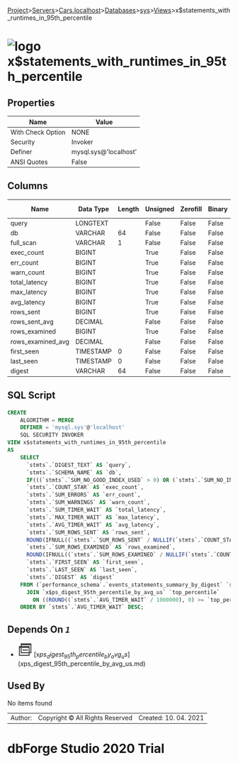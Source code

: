 [Project](../../../../../startpage.md)>[Servers](../../../../Servers.md)>[Cars.localhost](../../../Cars.localhost.md)>[Databases](../../Databases.md)>[sys](../sys.md)>[Views](Views.md)>x$statements_with_runtimes_in_95th_percentile


# ![logo](../../../../../Images/view64.svg) x$statements_with_runtimes_in_95th_percentile


## <a name="#Properties"></a>Properties
|Name|Value|
|---|---|
|With Check Option|NONE|
|Security|Invoker|
|Definer|mysql.sys@'localhost'|
|ANSI Quotes|False|


## <a name="#Columns"></a>Columns
|Name|Data Type|Length|Unsigned|Zerofill|Binary|Not Null|
|---|---|---|---|---|---|---|
|query|LONGTEXT||False|False|False|False|
|db|VARCHAR|64|False|False|False|False|
|full_scan|VARCHAR|1|False|False|False|True|
|exec_count|BIGINT||True|False|False|True|
|err_count|BIGINT||True|False|False|True|
|warn_count|BIGINT||True|False|False|True|
|total_latency|BIGINT||True|False|False|True|
|max_latency|BIGINT||True|False|False|True|
|avg_latency|BIGINT||True|False|False|True|
|rows_sent|BIGINT||True|False|False|True|
|rows_sent_avg|DECIMAL||False|False|False|True|
|rows_examined|BIGINT||True|False|False|True|
|rows_examined_avg|DECIMAL||False|False|False|True|
|first_seen|TIMESTAMP|0|False|False|False|True|
|last_seen|TIMESTAMP|0|False|False|False|True|
|digest|VARCHAR|64|False|False|False|False|

## <a name="#SqlScript"></a>SQL Script
```SQL
CREATE 
	ALGORITHM = MERGE
	DEFINER = 'mysql.sys'@'localhost'
	SQL SECURITY INVOKER
VIEW x$statements_with_runtimes_in_95th_percentile
AS
	SELECT
	  `stmts`.`DIGEST_TEXT` AS `query`,
	  `stmts`.`SCHEMA_NAME` AS `db`,
	  IF(((`stmts`.`SUM_NO_GOOD_INDEX_USED` > 0) OR (`stmts`.`SUM_NO_INDEX_USED` > 0)), '*', '') AS `full_scan`,
	  `stmts`.`COUNT_STAR` AS `exec_count`,
	  `stmts`.`SUM_ERRORS` AS `err_count`,
	  `stmts`.`SUM_WARNINGS` AS `warn_count`,
	  `stmts`.`SUM_TIMER_WAIT` AS `total_latency`,
	  `stmts`.`MAX_TIMER_WAIT` AS `max_latency`,
	  `stmts`.`AVG_TIMER_WAIT` AS `avg_latency`,
	  `stmts`.`SUM_ROWS_SENT` AS `rows_sent`,
	  ROUND(IFNULL((`stmts`.`SUM_ROWS_SENT` / NULLIF(`stmts`.`COUNT_STAR`, 0)), 0), 0) AS `rows_sent_avg`,
	  `stmts`.`SUM_ROWS_EXAMINED` AS `rows_examined`,
	  ROUND(IFNULL((`stmts`.`SUM_ROWS_EXAMINED` / NULLIF(`stmts`.`COUNT_STAR`, 0)), 0), 0) AS `rows_examined_avg`,
	  `stmts`.`FIRST_SEEN` AS `first_seen`,
	  `stmts`.`LAST_SEEN` AS `last_seen`,
	  `stmts`.`DIGEST` AS `digest`
	FROM (`performance_schema`.`events_statements_summary_by_digest` `stmts`
	  JOIN `x$ps_digest_95th_percentile_by_avg_us` `top_percentile`
	    ON ((ROUND((`stmts`.`AVG_TIMER_WAIT` / 1000000), 0) >= `top_percentile`.`avg_us`)))
	ORDER BY `stmts`.`AVG_TIMER_WAIT` DESC;
```

## <a name="#DependsOn"></a>Depends On _`1`_
- ![View](../../../../../Images/view.svg) [x$ps_digest_95th_percentile_by_avg_us](x$ps_digest_95th_percentile_by_avg_us.md)


## <a name="#UsedBy"></a>Used By
No items found

||||
|---|---|---|
|Author: |Copyright © All Rights Reserved|Created: 10. 04. 2021|
# dbForge Studio 2020 Trial